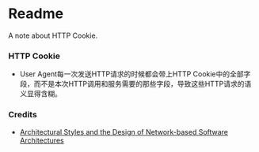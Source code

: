 # Readme
A note about HTTP Cookie.

### HTTP Cookie
- User Agent每一次发送HTTP请求的时候都会带上HTTP Cookie中的全部字段，而不是本次HTTP调用和服务需要的那些字段，导致这些HTTP请求的语义显得含糊。

### Credits
- [Architectural Styles and the Design of Network-based Software Architectures](https://ics.uci.edu/~fielding/pubs/dissertation/top.htm)
